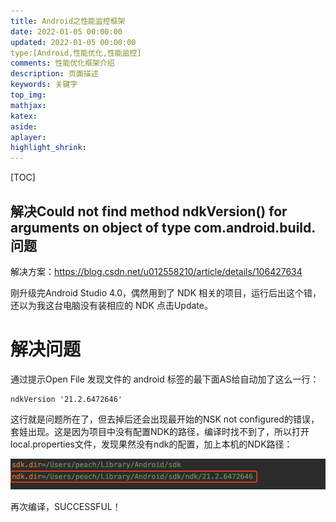 ```yaml
---
title: Android之性能监控框架
date: 2022-01-05 00:00:00
updated: 2022-01-05 00:00:00
type:[Android,性能优化,性能监控]
comments: 性能优化框架介绍
description: 页面描述
keywords: 关键字
top_img:
mathjax:
katex:
aside:
aplayer:
highlight_shrink:
---
```




[TOC]

## 解决Could not find method ndkVersion() for arguments on object of type com.android.build.问题

解决方案：https://blog.csdn.net/u012558210/article/details/106427634

刚升级完Android Studio 4.0，偶然用到了 NDK 相关的项目，运行后出这个错，还以为我这台电脑没有装相应的 NDK 点击Update。

# 解决问题

通过提示Open File 发现文件的 android 标签的最下面AS给自动加了这么一行：

```
ndkVersion '21.2.6472646'
```

这行就是问题所在了，但去掉后还会出现最开始的NSK not configured的错误，套娃出现。这是因为项目中没有配置NDK的路径，编译时找不到了，所以打开local.properties文件，发现果然没有ndk的配置，加上本机的NDK路径：

![在这里插入图片描述](images/20200529161744733.png)

再次编译，SUCCESSFUL！

